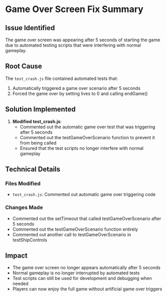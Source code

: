 # Game Over Screen Fix Summary

## Issue Identified

The game over screen was appearing after 5 seconds of starting the game due to automated testing scripts that were interfering with normal gameplay.

## Root Cause

The `test_crash.js` file contained automated tests that:
1. Automatically triggered a game over scenario after 5 seconds
2. Forced the game over by setting lives to 0 and calling endGame()

## Solution Implemented

1. **Modified test_crash.js**:
   - Commented out the automatic game over test that was triggering after 5 seconds
   - Commented out the testGameOverScenario function to prevent it from being called
   - Ensured that the test scripts no longer interfere with normal gameplay

## Technical Details

### Files Modified
- `test_crash.js`: Commented out automatic game over triggering code

### Changes Made
- Commented out the setTimeout that called testGameOverScenario after 5 seconds
- Commented out the testGameOverScenario function entirely
- Commented out another call to testGameOverScenario in testShipControls

## Impact

- The game over screen no longer appears automatically after 5 seconds
- Normal gameplay is no longer interrupted by automated tests
- Test scripts can still be used for development and debugging when needed
- Players can now enjoy the full game without artificial game over triggers